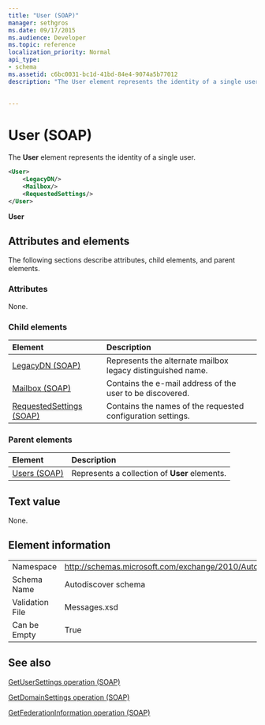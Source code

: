 ```yaml
---
title: "User (SOAP)"
manager: sethgros
ms.date: 09/17/2015
ms.audience: Developer
ms.topic: reference
localization_priority: Normal
api_type:
- schema
ms.assetid: c6bc0031-bc1d-41bd-84e4-9074a5b77012
description: "The User element represents the identity of a single user."
 
 
---
```


# User (SOAP)

The **User** element represents the identity of a single user. 
  
```XML
<User>
    <LegacyDN/>
    <Mailbox/>
    <RequestedSettings/>
</User>
```

 **User**
## Attributes and elements

The following sections describe attributes, child elements, and parent elements.
  
### Attributes

None.
  
### Child elements

|**Element**|**Description**|
|:-----|:-----|
|[LegacyDN (SOAP)](legacydn-soap.md) <br/> |Represents the alternate mailbox legacy distinguished name.  <br/> |
|[Mailbox (SOAP)](mailbox-soap.md) <br/> |Contains the e-mail address of the user to be discovered.  <br/> |
|[RequestedSettings (SOAP)](requestedsettings-soap.md) <br/> |Contains the names of the requested configuration settings.  <br/> |
   
### Parent elements

|**Element**|**Description**|
|:-----|:-----|
|[Users (SOAP)](users-soap.md) <br/> |Represents a collection of **User** elements.  <br/> |
   
## Text value

None.
  
## Element information

|||
|:-----|:-----|
|Namespace  <br/> |http://schemas.microsoft.com/exchange/2010/Autodiscover  <br/> |
|Schema Name  <br/> |Autodiscover schema  <br/> |
|Validation File  <br/> |Messages.xsd  <br/> |
|Can be Empty  <br/> |True  <br/> |
   
## See also



[GetUserSettings operation (SOAP)](getusersettings-operation-soap.md)
  
[GetDomainSettings operation (SOAP)](getdomainsettings-operation-soap.md)
  
[GetFederationInformation operation (SOAP)](getfederationinformation-operation-soap.md)

